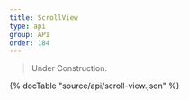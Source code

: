 ```yaml
---
title: ScrollView
type: api
group: API
order: 184
---
```

> Under Construction.

{% docTable "source/api/scroll-view.json" %}


